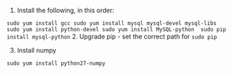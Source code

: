 1. Install the following, in this order:

`
sudo yum install gcc
sudo yum install mysql mysql-devel mysql-libs 
sudo yum install python-devel
sudo yum install MySQL-python 
sudo pip install mysql-python
`
2. Upgrade pip - set the correct path for `sudo pip`

3. Install numpy

`
sudo yum install python27-numpy
`

